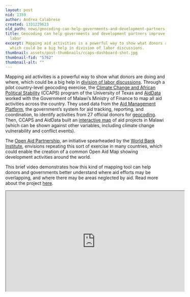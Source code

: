 ```yaml
---
layout: post
nid: 1359
author: Andrea Calabrese
created: 1331229623
old_path: news/geocoding-can-help-governments-and-development-partners-improve-division-labor
title: Geocoding can help governments and development partners improve division of
  labor
excerpt: Mapping aid activities is a powerful way to show what donors are doing and where,
  which could be a big help in division of labor discussions.
thumbnail: assets/post-thumbnails/ccaps-dashboard-shot.jpg
thumbnail-fid: "5762"
thumbnail-alt: ""
---
```


Mapping aid activities is a powerful way to show what donors are doing and where, which could be a big help in [division of labor discussions](http://www.aideffectiveness.org/Themes-Division-of-Labour.html). Through a pilot country-level geocoding exercise, the [Climate Change and African Political Stability](http://ccaps.strausscenter.org/) (CCAPS) program of the University of Texas and [AidData](http://www.aiddata.org/) worked with the Government of Malawi’s Ministry of Finance to map all aid activities across the country. They used data from the [Aid Management Platform](/about/Case-Studies/AMP-Malawi), the government’s system for aid tracking, reporting, and coordination, to identify activities from 27 official donors for [geocoding](/about/Case-Studies/Geocoding-in-Malawi). Then, CCAPS and AidData built an [interactive map](http://ccaps.aiddata.org/) of aid projects in Malawi (which can be shown against other variables, including climate change vulnerability and conflict events).

The [Open Aid Partnership](http://openaidmap.org/), an initiative spearheaded by the [World Bank Institute](http://wbi.worldbank.org/), envisions repeating this sort of exercise in many countries, which could enable the creation of a common Open Aid Map showing development activities around the world.

This brief video demonstrates how this kind of mapping tool can help donors and governments better understand where aid efforts may be overlapping, and where there may be areas neglected by aid. Read more about the project [here](/news/mapping-tool-analyzes-how-climate-change-conflict-and-aid-intersect).

<iframe alt="nj82sSXN9vY" height="315" src="http://www.youtube.com/embed/nj82sSXN9vY" width="560"></iframe>
